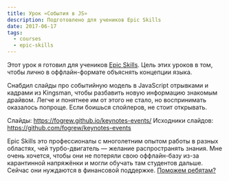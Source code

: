 ```yaml
---
title: Урок «События в JS»
description: Подготовлено для учеников Epic Skills
date: 2017-06-17
tags:
  - courses
  - epic-skills
---
```


Этот урок я готовил для учеников [Epic Skills](https://epixx.ru/).
Цель этих уроков в том, чтобы лично в оффлайн-формате объяснять концепции языка.

Снабдил слайды про событийную модель в JavaScript отрывками и кадрами из Kingsman, чтобы разбавить новую информацию знакомым драйвом. Легче и понятнее им от этого не стало, но воспринимать оказалось попроще.
Если боишься спойлеров, не стоит открывать.

Слайды: https://fogrew.github.io/keynotes-events/
Исходники слайдов: https://github.com/fogrew/keynotes-events

Epic Skills это профессионалы с многолетним опытом работы в разных областях, чей турбо-двигатель — желание распространять знания. Мне очень хочется, чтобы они не потеряли свою оффлайн-базу из-за карантинной напряжёнки и могли обучать там студентов дальше. Сейчас они нуждаются в финансовой поддержке. [Поможем ребятам?](https://donate.epixx.ru/)

